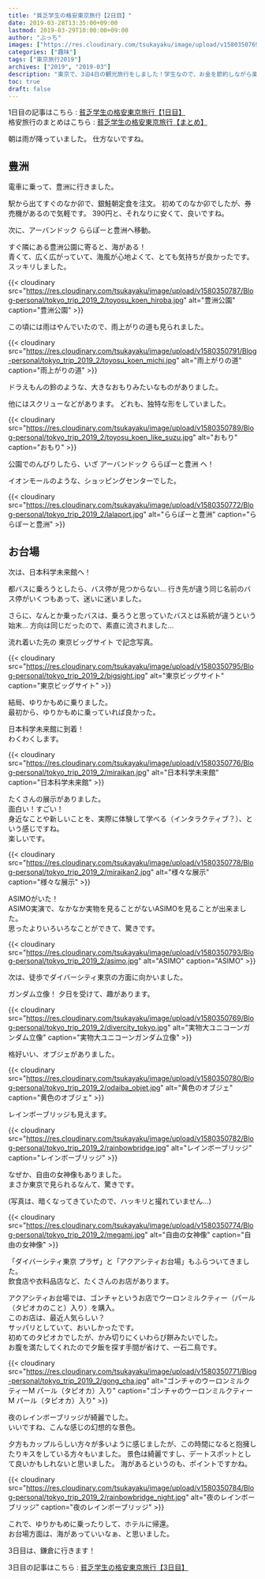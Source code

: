 ```yaml
---
title: "貧乏学生の格安東京旅行【2日目】"
date: 2019-03-28T13:35:00+09:00
lastmod: 2019-03-29T10:00:00+09:00
author: "ぶっち"
images: ["https://res.cloudinary.com/tsukayaku/image/upload/v1580350769/Blog-personal/tokyo_trip_2019_2/divercity_tokyo.jpg"]
categories: ["趣味"]
tags: ["東京旅行2019"]
archives: ["2019", "2019-03"]
description: "東京で、3泊4日の観光旅行をしました！学生なので、お金を節約しながら楽しめる旅行を考えて、いろいろなところを巡ってきました。"
toc: true
draft: false
---
```


1日目の記事はこちら : [貧乏学生の格安東京旅行【1日目】](/post/tokyo_trip_2019_1/)  
格安旅行のまとめはこちら : [貧乏学生の格安東京旅行【まとめ】](/post/tokyo_trip_2019_summary/)

朝は雨が降っていました。
仕方ないですね。

## 豊洲
電車に乗って、豊洲に行きました。  

駅から出てすぐのなか卯で、銀鮭朝定食を注文。
初めてのなか卯でしたが、券売機があるので気軽です。
390円と、それなりに安くて、良いですね。

次に、アーバンドック ららぽーと豊洲へ移動。

すぐ隣にある豊洲公園に寄ると、海がある！  
青くて、広く広がっていて、海風が心地よくて、とても気持ちが良かったです。
スッキリしました。

{{< cloudinary src="https://res.cloudinary.com/tsukayaku/image/upload/v1580350787/Blog-personal/tokyo_trip_2019_2/toyosu_koen_hiroba.jpg"  alt="豊洲公園" caption="豊洲公園" >}}

この頃には雨はやんでいたので、雨上がりの道も見られました。

{{< cloudinary src="https://res.cloudinary.com/tsukayaku/image/upload/v1580350791/Blog-personal/tokyo_trip_2019_2/toyosu_koen_michi.jpg"  alt="雨上がりの道" caption="雨上がりの道" >}}

ドラえもんの鈴のような、大きなおもりみたいなものがありました。

他にはスクリューなどがあります。
どれも、独特な形をしていました。

{{< cloudinary src="https://res.cloudinary.com/tsukayaku/image/upload/v1580350789/Blog-personal/tokyo_trip_2019_2/toyosu_koen_like_suzu.jpg"  alt="おもり" caption="おもり" >}}

公園でのんびりしたら、いざ アーバンドック ららぽーと豊洲 へ！

イオンモールのような、ショッピングセンターでした。

{{< cloudinary src="https://res.cloudinary.com/tsukayaku/image/upload/v1580350772/Blog-personal/tokyo_trip_2019_2/lalaport.jpg"  alt="ららぽーと豊洲" caption="ららぽーと豊洲" >}}

## お台場
次は、日本科学未来館へ！

都バスに乗ろうとしたら、バス停が見つからない...
行き先が違う同じ名前のバス停がいくつもあって、迷いに迷いました。

さらに、なんとか乗ったバスは、乗ろうと思っていたバスとは系統が違うという始末...
方向は同じだったので、素直に流されました...

流れ着いた先の 東京ビッグサイト で記念写真。

{{< cloudinary src="https://res.cloudinary.com/tsukayaku/image/upload/v1580350795/Blog-personal/tokyo_trip_2019_2/bigsight.jpg"  alt="東京ビッグサイト" caption="東京ビッグサイト" >}}

結局、ゆりかもめに乗りました。  
最初から、ゆりかもめに乗っていれば良かった。

日本科学未来館に到着！  
わくわくします。

{{< cloudinary src="https://res.cloudinary.com/tsukayaku/image/upload/v1580350776/Blog-personal/tokyo_trip_2019_2/miraikan.jpg"  alt="日本科学未来館" caption="日本科学未来館" >}}

たくさんの展示がありました。  
面白い！すごい！  
身近なことや新しいことを、実際に体験して学べる（インタラクティブ？）、という感じですね。  
楽しいです。

{{< cloudinary src="https://res.cloudinary.com/tsukayaku/image/upload/v1580350778/Blog-personal/tokyo_trip_2019_2/miraikan2.jpg"  alt="様々な展示" caption="様々な展示" >}}

ASIMOがいた！  
ASIMO実演で、なかなか実物を見ることがないASIMOを見ることが出来ました。  
思ったよりいろいろなことができて、驚きです。

{{< cloudinary src="https://res.cloudinary.com/tsukayaku/image/upload/v1580350793/Blog-personal/tokyo_trip_2019_2/asimo.jpg"  alt="ASIMO" caption="ASIMO" >}}

次は、徒歩でダイバーシティ東京の方面に向かいました。

ガンダム立像！
夕日を受けて、趣があります。

{{< cloudinary src="https://res.cloudinary.com/tsukayaku/image/upload/v1580350769/Blog-personal/tokyo_trip_2019_2/divercity_tokyo.jpg"  alt="実物大ユニコーンガンダム立像" caption="実物大ユニコーンガンダム立像" >}}

格好いい、オブジェがありました。

{{< cloudinary src="https://res.cloudinary.com/tsukayaku/image/upload/v1580350780/Blog-personal/tokyo_trip_2019_2/odaiba_objet.jpg"  alt="黄色のオブジェ" caption="黄色のオブジェ" >}}

レインボーブリッジも見えます。

{{< cloudinary src="https://res.cloudinary.com/tsukayaku/image/upload/v1580350782/Blog-personal/tokyo_trip_2019_2/rainbowbridge.jpg"  alt="レインボーブリッジ" caption="レインボーブリッジ" >}}

なぜか、自由の女神像もありました。  
まさか東京で見られるなんて、驚きです。

(写真は、暗くなってきていたので、ハッキリと撮れていません...)

{{< cloudinary src="https://res.cloudinary.com/tsukayaku/image/upload/v1580350774/Blog-personal/tokyo_trip_2019_2/megami.jpg"  alt="自由の女神像" caption="自由の女神像" >}}

「ダイバーシティ東京 プラザ」と「アクアシティお台場」もふらついてきました。  
飲食店や衣料品店など、たくさんのお店があります。

アクアシティお台場では、ゴンチャというお店でウーロンミルクティー（パール（タピオカのこと）入り）を購入。  
このお店は、最近人気らしい？  
サッパリとしていて、おいしかったです。  
初めてのタピオカでしたが、かみ切りにくいわらび餅みたいでした。  
お腹を満たしてくれたので夕飯を探す手間が省けて、一石二鳥です。

{{< cloudinary src="https://res.cloudinary.com/tsukayaku/image/upload/v1580350771/Blog-personal/tokyo_trip_2019_2/gong_cha.jpg"  alt="ゴンチャのウーロンミルクティーM パール（タピオカ）入り" caption="ゴンチャのウーロンミルクティーM パール（タピオカ）入り" >}}

夜のレインボーブリッジが綺麗でした。  
いいですね、こんな感じの幻想的な景色。

夕方もカップルらしい方々が多いように感じましたが、この時間になると抱擁したりキスをしている方々もいました。
景色は綺麗ですし、デートスポットとして良いかもしれないと思いました。
海があるというのも、ポイントですかね。

{{< cloudinary src="https://res.cloudinary.com/tsukayaku/image/upload/v1580350784/Blog-personal/tokyo_trip_2019_2/rainbowbridge_night.jpg"  alt="夜のレインボーブリッジ" caption="夜のレインボーブリッジ" >}}

これで、ゆりかもめに乗ったりして、ホテルに帰還。  
お台場方面は、海があっていいなぁ、と思いました。

3日目は、鎌倉に行きます！

3日目の記事はこちら : [貧乏学生の格安東京旅行【3日目】](/post/tokyo_trip_2019_3/)